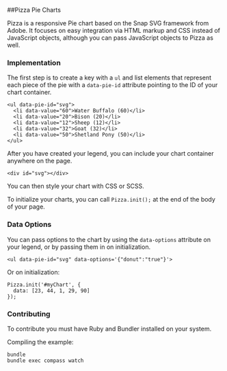 ##Pizza Pie Charts

Pizza is a responsive Pie chart based on the Snap SVG framework from Adobe. It focuses on easy integration via HTML markup and CSS instead of JavaScript objects, although you can pass JavaScript objects to Pizza as well.

### Implementation

The first step is to create a key with a `ul` and list elements that represent each piece of the pie with a `data-pie-id` attribute pointing to the ID of your chart container.
```
<ul data-pie-id="svg">
  <li data-value="60">Water Buffalo (60)</li>
  <li data-value="20">Bison (20)</li>
  <li data-value="12">Sheep (12)</li>
  <li data-value="32">Goat (32)</li>
  <li data-value="50">Shetland Pony (50)</li>
</ul>
```

After you have created your legend, you can include your chart container anywhere on the page.

```
<div id="svg"></div>
```

You can then style your chart with CSS or SCSS.

To initialize your charts, you can call `Pizza.init();` at the end of the body of your page.

### Data Options

You can pass options to the chart by using the `data-options` attribute on your legend, or by passing them in on initialization.

```
<ul data-pie-id="svg" data-options='{"donut":"true"}'>
```

Or on initialization:

```
Pizza.init('#myChart', {
  data: [23, 44, 1, 29, 90]
});
```

### Contributing

To contribute you must have Ruby and Bundler installed on your system.

Compiling the example:

```
bundle
bundle exec compass watch
```
